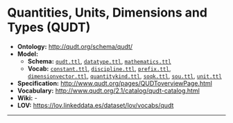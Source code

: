 # Quantities, Units, Dimensions and Types (QUDT)

- **Ontology:** http://qudt.org/schema/qudt/
- **Model:**
    - **Schema:** [`qudt.ttl`](local/schema/qudt.ttl),
      [`datatype.ttl`](local/schema/datatype.ttl),
      [`mathematics.ttl`](local/schema/mathematics.ttl)
    - **Vocab:** [`constant.ttl`](local/vocab/constant.ttl),
      [`discipline.ttl`](local/vocab/discipline.ttl),
      [`prefix.ttl`](local/vocab/prefix.ttl),
      [`dimensionvector.ttl`](local/vocab/dimensionvector.ttl),
      [`quantitykind.ttl`](local/vocab/quantitykind.ttl),
      [`soqk.ttl`](local/vocab/soqk.ttl),
      [`sou.ttl`](local/vocab/sou.ttl),
      [`unit.ttl`](local/vocab/unit.ttl)
- **Specification:** http://www.qudt.org/pages/QUDToverviewPage.html
- **Vocabulary:** http://www.qudt.org/2.1/catalog/qudt-catalog.html
- **Wiki:** -
- **LOV:** https://lov.linkeddata.es/dataset/lov/vocabs/qudt

---

